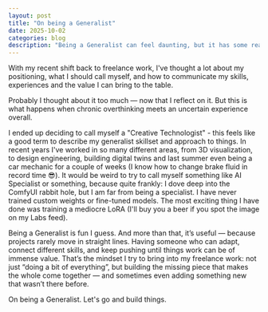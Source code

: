 ```yaml
---
layout: post
title: "On being a Generalist"
date: 2025-10-02
categories: blog
description: "Being a Generalist can feel daunting, but it has some really great advantages. This post explores my thoughts on embracing the Generalist mindset."
---
```


With my recent shift back to freelance work, I've thought a lot about my positioning, what I should call myself, and how to communicate my skills, experiences and the value I can bring to the table. 

Probably I thought about it too much — now that I reflect on it. But this is what happens when chronic overthinking meets an uncertain experience overall.

I ended up deciding to call myself a "Creative Technologist" - this feels like a good term to describe my generalist skillset and approach to things. In recent years I've worked in so many different areas, from 3D visualization, to design engineering, building digital twins and last summer even being a car mechanic for a couple of weeks (I know how to change brake fluid in record time 😎). It would be weird to try to call myself something like AI Specialist or something, because quite frankly: I dove deep into the ComfyUI rabbit hole, but I am far from being a specialist. I have never trained custom weights or fine-tuned models. The most exciting thing I have done was training a mediocre LoRA (I'll buy you a beer if you spot the image on my Labs feed).

Being a Generalist is fun I guess. And more than that, it’s useful — because projects rarely move in straight lines. Having someone who can adapt, connect different skills, and keep pushing until things work can be of immense value. That’s the mindset I try to bring into my freelance work: not just “doing a bit of everything”, but building the missing piece that makes the whole come together — and sometimes even adding something new that wasn’t there before.

On being a Generalist. Let's go and build things.